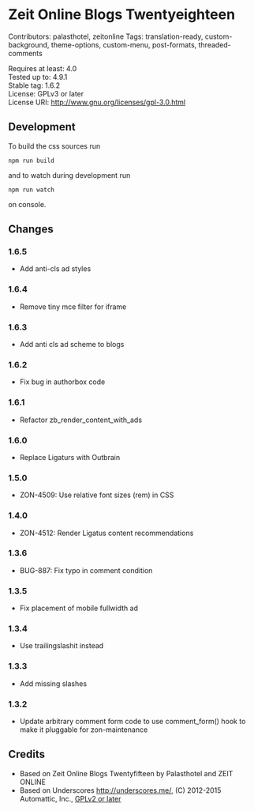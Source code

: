 # Zeit Online Blogs Twentyeighteen

Contributors: palasthotel, zeitonline
Tags: translation-ready, custom-background, theme-options, custom-menu, post-formats, threaded-comments

Requires at least: 4.0  
Tested up to: 4.9.1  
Stable tag: 1.6.2  
License: GPLv3 or later  
License URI: http://www.gnu.org/licenses/gpl-3.0.html  

## Development

To build the css sources run

`npm run build`

and to watch during development run

`npm run watch`

on console.

## Changes

### 1.6.5
- Add anti-cls ad styles

### 1.6.4
- Remove tiny mce filter for iframe

### 1.6.3
- Add anti cls ad scheme to blogs

### 1.6.2
- Fix bug in authorbox code

### 1.6.1
- Refactor zb_render_content_with_ads

### 1.6.0
- Replace Ligaturs with Outbrain

### 1.5.0
- ZON-4509: Use relative font sizes (rem) in CSS

### 1.4.0
- ZON-4512: Render Ligatus content recommendations

### 1.3.6
- BUG-887: Fix typo in comment condition

### 1.3.5
- Fix placement of mobile fullwidth ad

### 1.3.4
- Use trailingslashit instead

### 1.3.3
- Add missing slashes

### 1.3.2
- Update arbitrary comment form code to use comment_form() hook to make it pluggable for zon-maintenance

## Credits

- Based on Zeit Online Blogs Twentyfifteen by Palasthotel and ZEIT ONLINE
- Based on Underscores http://underscores.me/, (C) 2012-2015 Automattic, Inc., [GPLv2 or later](https://www.gnu.org/licenses/gpl-2.0.html)


